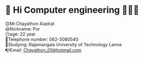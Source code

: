 # :walking: Hi Computer engineering :floppy_disk::floppy_disk::floppy_disk:

:blush:Mr.Chayathon Aiadrat <br>
:smiley:Nickname: Por <br>
:smirk:age: 22 year <br>
:iphone:Telephone number: 062-3080540 <br>
:european_castle:Studying: Rajamangala University of Technology Lanna <br>
:mailbox_with_no_mail:Email: Chayathon_01@hotmail.com <br>
